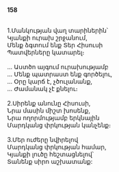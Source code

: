 **158**

\
1.Մանկության վաղ տարիներին՝\
Կյանքի ուրախ շրջանում,\
Մենք ձգտում ենք Տեր Հիսուսի\
Պատվերները կատարել։\
\
 ... Աստծո այգում ուրախությամբ\
 ... Մենք պատրաստ ենք գործելու,\
 ... Օրը կարճ է, չծուլանանք,\
 ... Ժամանակ չէ քնելու։\
\
2.Սիրենք անունը Հիսուսի,\
Նրա մասին միշտ խոսենք,\
Նրա ողորմությամբ երկնային\
Մարդկանց փրկության կանչենք։\
\
3.Մեր ուժերը նվիրելով\
Մարդկանց փրկության համար,\
Կյանքի լուծը հեշտացնելով՝\
Տանենք սիրո աշխատանք:
